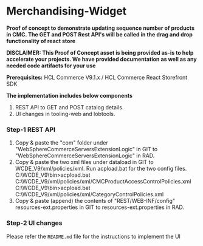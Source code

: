 # Merchandising-Widget

**Proof of concept to demonstrate updating sequence number of products in CMC.
The GET and POST Rest API's will be called in the drag and drop functionality of react store**

**DISCLAIMER:  This Proof of Concept asset is being provided as-is to help accelerate your projects.
We have provided documentation as well as any needed code artifacts for your use**

**Prerequisites:** HCL Commerce V9.1.x / HCL Commerce React Storefront SDK

**The implementation includes below components**
1. REST API to GET and POST catalog details.
2. UI changes in tooling-web and lobtools.

### Step-1 REST API

1. Copy & paste the "com" folder under "WebSphereCommerceServersExtensionLogic" in GIT to "WebSphereCommerceServersExtensionLogic" in RAD.
2. Copy & paste the two xml files under dataload in GIT to WCDE_V9/xml/policies/xml. Run acpload.bat for the two config files.
   C:\WCDE_V9\bin>acpload.bat C:\WCDE_V9/xml/policies/xml/CMCProductAccessControlPolicies.xml
   C:\WCDE_V9\bin>acpload.bat C:\WCDE_V9/xml/policies/xml/CategoryControlPolicies.xml
3. Copy & paste (append) the contents of "REST/WEB-INF/config" resources-ext.properties in GIT to resources-ext.properties in RAD.

### Step-2 UI changes

 Please refer the `README.md` file for the instructions to implement the UI
